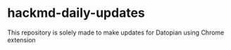 # hackmd-daily-updates
This repository is solely made to make updates for Datopian using Chrome extension
